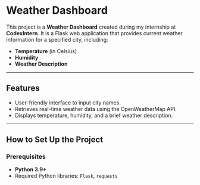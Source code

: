 # Weather Dashboard

This project is a **Weather Dashboard** created during my internship at **CodexIntern**. It is a Flask web application that provides current weather information for a specified city, including:

- **Temperature** (in Celsius)
- **Humidity**
- **Weather Description**

---

## Features
- User-friendly interface to input city names.
- Retrieves real-time weather data using the OpenWeatherMap API.
- Displays temperature, humidity, and a brief weather description.

---

## How to Set Up the Project
### Prerequisites
- **Python 3.9+**
- Required Python libraries: `Flask`, `requests`
